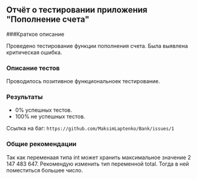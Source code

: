 ## Отчёт о тестировании приложения "Пополнение счета"
###Краткое описание

Проведено тестирование функции пополнения счета. Была выявлена критическая ошибка. 

### Описание тестов
Проводилось позитивное функциональноек тестирование.

### Результаты
* 0% успешных тестов.
* 100% не успешных тестов.

Ссылка на баг:
 ```https://github.com/MaksimLaptenko/Bank/issues/1```

### Общие рекомендации
Так как переменаая типа int может хранить максимальное значение 2 147 483 647. 
Рекомендую изменить тип переменной total.
Тогда в ней поместиться большее число.